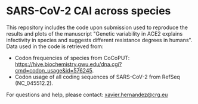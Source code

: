 # SARS-CoV-2 CAI across species

This repository includes the code upon submission used to reproduce the results and plots of the manuscript "Genetic variability in ACE2 explains infectivity in species and suggests different resistance degrees in humans". Data used in the code is retrieved from:
- Codon frequencies of species from CoCoPUT: https://hive.biochemistry.gwu.edu/dna.cgi?cmd=codon_usage&id=576245.
- Codon usage of all coding sequences of SARS-CoV-2 from RefSeq (NC_045512.2).

For questions and help, please contact: xavier.hernandez@crg.eu